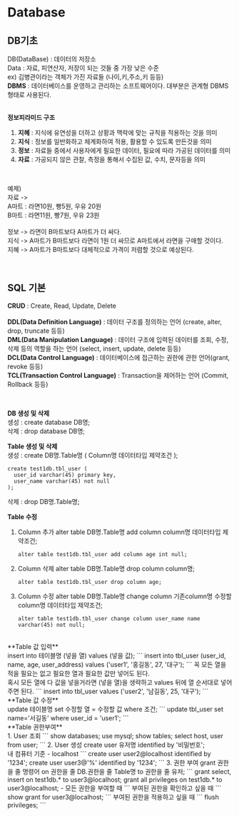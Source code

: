 # Database

## DB기초
DB(DataBase) : 데이터의 저장소 <br>
Data : 자료, 피연산자, 저장이 되는 것들 중 가장 낮은 수준 <br>
ex) 김병관이라는 객체가 가진 자료들 (나이,키,주소,키 등등) <br>
**DBMS** : 데이터베이스를 운영하고 관리하는 소프트웨어이다. 대부분은 관계형 DBMS 형태로 사용된다. <br>
<br>

**정보피라미드 구조**
1. **지혜** : 지식에 유연성을 더하고 상황과 맥락에 맞는 규칙을 적용하는 것을 의미
2. **지식** : 정보를 일반화하고 체계화하여 적용, 활용할 수 있도록 만든것을 의미
3. **정보** : 자료들 중에서 사용자에게 필요한 데이터, 필요에 따라 가공된 데이터를 의미
4. **자료** : 가공되지 않은 관찰, 측정을 통해서 수집된 값, 수치, 문자등을 의미

<br>

예제) <br>
자료 -> <br>
A마트 : 라면10원, 빵5원, 우유 20원 <br>
B마트 : 라면11원, 빵7원, 우유 23원 <br>
<br>
정보 -> 라면이 B마트보다 A마트가 더 싸다.<br>
지식 -> A마트가 B마트보다 라면이 1원 더 싸므로 A마트에서 라면을 구매할 것이다.<br>
지혜 -> A마트가 B마트보다 대체적으로 가격이 저렴할 것으로 예상된다.<br>

<br>

## SQL 기본
**CRUD** : Create, Read, Update, Delete <br>
<br>
**DDL(Data Definition Language)** : 데이터 구조를 정의하는 언어 (create, alter, drop, truncate 등등)<br>
**DML(Data Manipulation Language)** : 데이터 구조에 입력된 데이터를 조회, 수정, 삭제 등의 역할을 하는 언어 (select, insert, update, delete 등등)<br>
**DCL(Data Control Language)** : 데이터베이스에 접근하는 권한에 관한 언어(grant, revoke 등등) <br>
**TCL(Transaction Control Language)** : Transaction을 제어하는 언어 (Commit, Rollback 등등)<br>

<br>

**DB 생성 및 삭제** <br>
생성 : create database DB명; <br>
삭제 : drop database DB명; <br>

**Table 생성 및 삭제** <br>
생성 : create DB명.Table명 ( Column명 데이터타입 제약조건 ); <br>
```
create test1db.tbl_user (
  user_id varchar(45) primary key,
  user_name varchar(45) not null
);
```
삭제 : drop DB명.Table명; <br>

**Table 수정** <br>
1. Column 추가
   alter table DB명.Table명 add column column명 데이터타입 제약조건;
   ```
   alter table test1db.tbl_user add column age int null;
   ```
3. Column 삭제
   alter table DB명.Table명 drop column column명;
   ```
   alter table test1db.tbl_user drop column age;
   ```
5. Column 수정
   alter table DB명.Table명 change column 기존column명 수정할column명 데이터타입 제약조건;
   ```
   alter table test1db.tbl_user change column user_name name varchar(45) not null;
   ```
<br>
**Table 값 입력** <br>
insert into 테이블명 (넣을 열) values (넣을 값);
```
insert into tbl_user (user_id, name, age, user_address) values ('user1', '홍길동', 27, '대구');
```
꼭 모든 열을 적을 필요는 없고 필요한 열과 필요한 값만 넣어도 된다. <br>
혹시 모든 열에 다 값을 넣을거라면 (넣을 열)을 생략하고 values 뒤에 열 순서대로 넣어주면 된다.
```
insert into tbl_user values ('user2', '남길동', 25, '대구');
```
<br>
**Table 값 수정** <br>
update 테이블명 set 수정할 열 = 수정할 값 where 조건;
```
update tbl_user set name='서길동' where user_id = 'user1';
```
<br>
**Table 권한부여** <br>
1. User 조회
```
show databases;
use mysql;
show tables;
select host, user from user;
```
2. User 생성
create user 유저명 identified by '비밀번호'; <br>
내 컴퓨터 기준 - localhost
```
create user user2@localhost identified by '1234';
create user user3@'%' identified by '1234';
```
3. 권한 부여
grant 권한을 줄 명령어 on 권한을 줄 DB.권한을 줄 Table명 to 권한을 줄 유저;
```
grant select, insert on test1db.* to user3@localhost;
grant all privileges on test1db.* to user3@localhost; - 모든 권한을 부여할 때
```
부여된 권한을 확인하고 싶을 때
```
show grant for user3@localhost;
```
부여된 권한을 적용하고 싶을 때
```
flush privileges;
```



































